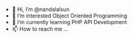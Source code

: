- 👋 Hi, I’m @nandalalsun
- 👀 I’m interested Object Oriented Programming
- 🌱 I’m currently learning PHP API Development
- 📫 How to reach me ...

<!---
nandalalsun/nandalalsun is a ✨ special ✨ repository because its `README.md` (this file) appears on your GitHub profile.
You can click the Preview link to take a look at your changes.
--->
